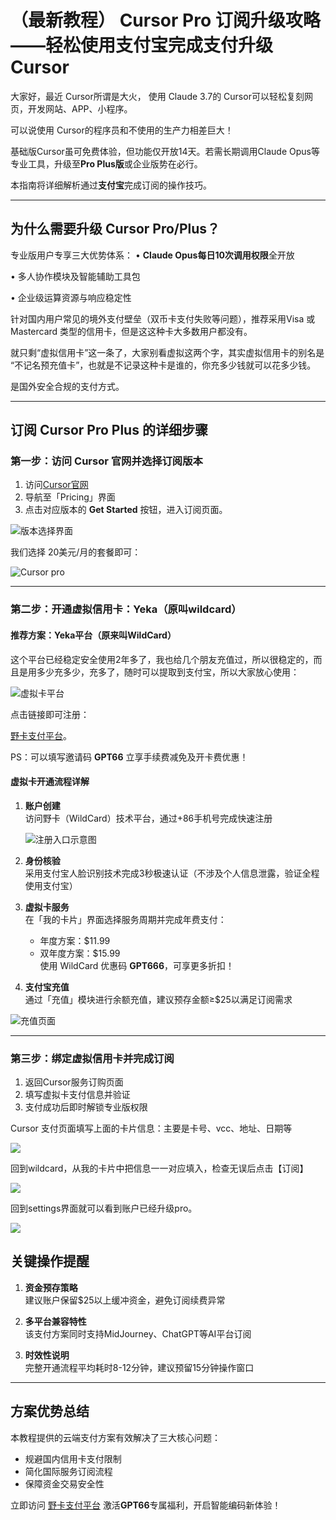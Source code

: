 # （最新教程） Cursor Pro 订阅升级攻略——轻松使用支付宝完成支付升级 Cursor
大家好，最近 Cursor所谓是大火， 使用 Claude 3.7的 Cursor可以轻松复刻网页，开发网站、APP、小程序。

可以说使用 Cursor的程序员和不使用的生产力相差巨大！

基础版Cursor虽可免费体验，但功能仅开放14天。若需长期调用Claude Opus等专业工具，升级至**Pro Plus版**或企业版势在必行。

本指南将详细解析通过**支付宝**完成订阅的操作技巧。

---

## 为什么需要升级 Cursor Pro/Plus？

专业版用户专享三大优势体系：
• **Claude Opus每日10次调用权限**全开放

• 多人协作模块及智能辅助工具包


• 企业级运算资源与响应稳定性

针对国内用户常见的境外支付壁垒（双币卡支付失败等问题），推荐采用Visa 或 Mastercard 类型的信用卡，但是这这种卡大多数用户都没有。

就只剩“虚拟信用卡”这一条了，大家别看虚拟这两个字，其实虚拟信用卡的别名是 “不记名预充值卡”，也就是不记录这种卡是谁的，你充多少钱就可以花多少钱。

是国外安全合规的支付方式。

---

## 订阅 Cursor Pro Plus 的详细步骤

### 第一步：访问 Cursor 官网并选择订阅版本

1. 访问[Cursor官网](https://cursor.com)
2. 导航至「Pricing」界面
3. 点击对应版本的 **Get Started** 按钮，进入订阅页面。

![版本选择界面](https://cdn.how2cs.cn/gzh/2025-03-05-051643.png)


我们选择 20美元/月的套餐即可：

![Cursor pro](https://cdn.how2cs.cn/gzh/2025-03-05-051741.png)

---

### 第二步：开通虚拟信用卡：Yeka（原叫wildcard）


#### 推荐方案：Yeka平台（原来叫WildCard）

这个平台已经稳定安全使用2年多了，我也给几个朋友充值过，所以很稳定的，而且是用多少充多少，充多了，随时可以提取到支付宝，所以大家放心使用：

![虚拟卡平台](https://cdn.how2cs.cn/gzh/2025-03-05-051908.png)

点击链接即可注册：

[野卡支付平台](https://yeka.ai/i/GPT66)。

PS：可以填写邀请码 **GPT66** 立享手续费减免及开卡费优惠！


#### 虚拟卡开通流程详解

1. **账户创建**  
   访问野卡（WildCard）技术平台，通过+86手机号完成快速注册

   ![注册入口示意图](https://cdn.how2cs.cn/gzh/2025-03-05-052312.png)

2. **身份核验**  
   采用支付宝人脸识别技术完成3秒极速认证（不涉及个人信息泄露，验证全程使用支付宝）

3. **虚拟卡服务**  
   在「我的卡片」界面选择服务周期并完成年费支付：
   - 年度方案：$11.99
   - 双年度方案：$15.99  
   使用 WildCard 优惠码 **GPT666**，可享更多折扣！

4. **支付宝充值**  
   通过「充值」模块进行余额充值，建议预存金额≥$25以满足订阅需求

![充值页面](https://cdn.how2cs.cn/gzh/2025-03-05-052516.png)

---

### 第三步：绑定虚拟信用卡并完成订阅

1. 返回Cursor服务订购页面
2. 填写虚拟卡支付信息并验证
3. 支付成功后即时解锁专业版权限




Cursor 支付页面填写上面的卡片信息：主要是卡号、vcc、地址、日期等

![](https://cdn.how2cs.cn/gzh/2025-03-05-052725.png)

回到wildcard，从我的卡片中把信息一一对应填入，检查无误后点击【订阅】


![](https://cdn.how2cs.cn/gzh/2025-03-05-052725.png)



回到settings界面就可以看到账户已经升级pro。

![](https://cdn.how2cs.cn/gzh/2025-03-05-052904.png)

## 关键操作提醒

1. **资金预存策略**  
   建议账户保留$25以上缓冲资金，避免订阅续费异常

2. **多平台兼容特性**  
   该支付方案同时支持MidJourney、ChatGPT等AI平台订阅

3. **时效性说明**  
   完整开通流程平均耗时8-12分钟，建议预留15分钟操作窗口

---

## 方案优势总结

本教程提供的云端支付方案有效解决了三大核心问题：
- 规避国内信用卡支付限制
- 简化国际服务订阅流程
- 保障资金交易安全性

立即访问  [野卡支付平台](https://yeka.ai/i/GPT66) 激活**GPT66**专属福利，开启智能编码新体验！
